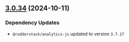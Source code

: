 ## [3.0.34](https://github.com/rudderlabs/rudder-sdk-js/compare/@rudderstack/analytics-js-loading-scripts@3.0.33...@rudderstack/analytics-js-loading-scripts@3.0.34) (2024-10-11)

### Dependency Updates

* `@rudderstack/analytics-js` updated to version `3.7.17`
